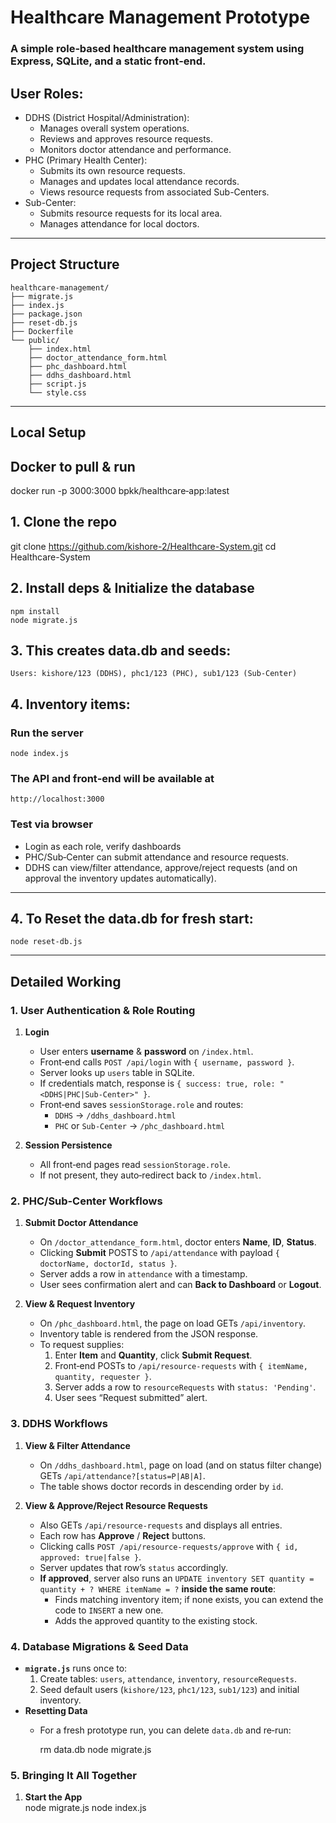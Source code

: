 # Healthcare Management Prototype

### A simple role‑based healthcare management system using Express, SQLite, and a static front‑end.  

## User Roles:
- DDHS (District Hospital/Administration):
  - Manages overall system operations.
  - Reviews and approves resource requests.
  - Monitors doctor attendance and performance.
- PHC (Primary Health Center):
  - Submits its own resource requests.
  - Manages and updates local attendance records.
  - Views resource requests from associated Sub-Centers.
- Sub-Center:
  - Submits resource requests for its local area.
  - Manages attendance for local doctors.

---

## Project Structure

```
healthcare-management/
├── migrate.js
├── index.js
├── package.json
├── reset-db.js
├── Dockerfile
└── public/
    ├── index.html
    ├── doctor_attendance_form.html
    ├── phc_dashboard.html
    ├── ddhs_dashboard.html
    ├── script.js
    └── style.css
```

---

## Local Setup

## Docker to pull & run

  docker run -p 3000:3000 bpkk/healthcare‑app:latest

## 1. Clone the repo

   git clone https://github.com/kishore-2/Healthcare-System.git
   cd Healthcare-System

## 2. Install deps & Initialize the database

    npm install
    node migrate.js

## 3. This creates data.db and seeds:

    Users: kishore/123 (DDHS), phc1/123 (PHC), sub1/123 (Sub‑Center)

## 4. Inventory items:

### Run the server

    node index.js

### The API and front‑end will be available at
    http://localhost:3000

### Test via browser

- Login as each role, verify dashboards
- PHC/Sub‑Center can submit attendance and resource requests.
- DDHS can view/filter attendance, approve/reject requests (and on approval the inventory updates automatically).

---

## 4. To Reset the data.db for fresh start:

    node reset-db.js

---

## Detailed Working

### 1. User Authentication & Role Routing
1. **Login**  
   - User enters **username** & **password** on `/index.html`.  
   - Front‑end calls `POST /api/login` with `{ username, password }`.  
   - Server looks up `users` table in SQLite.  
   - If credentials match, response is `{ success: true, role: "<DDHS|PHC|Sub-Center>" }`.  
   - Front‑end saves `sessionStorage.role` and routes:
     - `DDHS` → `/ddhs_dashboard.html`
     - `PHC` or `Sub-Center` → `/phc_dashboard.html`

2. **Session Persistence**  
   - All front‑end pages read `sessionStorage.role`.  
   - If not present, they auto‑redirect back to `/index.html`.

### 2. PHC/Sub‑Center Workflows
1. **Submit Doctor Attendance**  
   - On `/doctor_attendance_form.html`, doctor enters **Name**, **ID**, **Status**.  
   - Clicking **Submit** POSTS to `/api/attendance` with payload `{ doctorName, doctorId, status }`.  
   - Server adds a row in `attendance` with a timestamp.  
   - User sees confirmation alert and can **Back to Dashboard** or **Logout**.

2. **View & Request Inventory**  
   - On `/phc_dashboard.html`, the page on load GETs `/api/inventory`.  
   - Inventory table is rendered from the JSON response.  
   - To request supplies:
     1. Enter **Item** and **Quantity**, click **Submit Request**.
     2. Front‑end POSTs to `/api/resource-requests` with `{ itemName, quantity, requester }`.
     3. Server adds a row to `resourceRequests` with `status: 'Pending'`.
     4. User sees “Request submitted” alert.

### 3. DDHS Workflows
1. **View & Filter Attendance**  
   - On `/ddhs_dashboard.html`, page on load (and on status filter change) GETs `/api/attendance?[status=P|AB|A]`.  
   - The table shows doctor records in descending order by `id`.

2. **View & Approve/Reject Resource Requests**  
   - Also GETs `/api/resource-requests` and displays all entries.  
   - Each row has **Approve** / **Reject** buttons.  
   - Clicking calls `POST /api/resource-requests/approve` with `{ id, approved: true|false }`.  
   - Server updates that row’s `status` accordingly.  
   - **If approved**, server also runs an `UPDATE inventory SET quantity = quantity + ? WHERE itemName = ?` **inside the same route**:
     - Finds matching inventory item; if none exists, you can extend the code to `INSERT` a new one.
     - Adds the approved quantity to the existing stock.

### 4. Database Migrations & Seed Data
- **`migrate.js`** runs once to:
  1. Create tables: `users`, `attendance`, `inventory`, `resourceRequests`.
  2. Seed default users (`kishore/123`, `phc1/123`, `sub1/123`) and initial inventory.
- **Resetting Data**  
  - For a fresh prototype run, you can delete `data.db` and re‑run:

    rm data.db
    node migrate.js

### 5. Bringing It All Together
1. **Start the App**  
   node migrate.js
   node index.js
